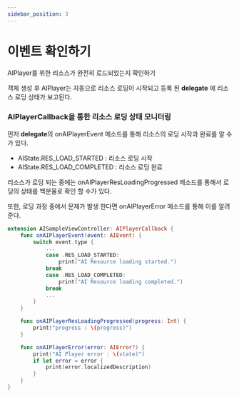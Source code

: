 ```yaml
---
sidebar_position: 3
---
```


# 이벤트 확인하기

AIPlayer를 위한 리소스가 완전히 로드되었는지 확인하기

객체 생성 후 AIPlayer는 자동으로 리소스 로딩이 시작되고 등록 된 **delegate** 에 리소스 로딩 상태가 보고된다.

### AIPlayerCallback을 통한 리소스 로딩 상태 모니터링

먼저 **delegate**의 onAIPlayerEvent 메소드를 통해 리소스의 로딩 시작과 완료를 알 수가 있다.

- AIState.RES_LOAD_STARTED : 리소스 로딩 시작
- AIState.RES_LOAD_COMPLETED : 리소스 로딩 완료

리소스가 로딩 되는 중에는 onAIPlayerResLoadingProgressed 메소드를 통해서 로딩의 상태를 백분율로 확인 할 수가 있다.

또한, 로딩 과정 중에서 문제가 발생 한다면 onAIPlayerError 메소드를 통해 이를 알려 준다.

```swift
extension AISampleViewController: AIPlayerCallback {
	func onAIPlayerEvent(event: AIEvent) {
	    switch event.type {
	    	...
	    	case .RES_LOAD_STARTED:
	    		print("AI Resource loading started.")
	    	break
	    	case .RES_LOAD_COMPLETED:
	    		print("AI Resource loading completed.")
	    	break
	    	...
	    }
	}

	func onAIPlayerResLoadingProgressed(progress: Int) {
        print("progress : \(progress)")
    }

    func onAIPlayerError(error: AIError?) {
    	print("AI Player error : \(state)")
    	if let error = error {
			print(error.localizedDescription)
		}
    }
}
```
